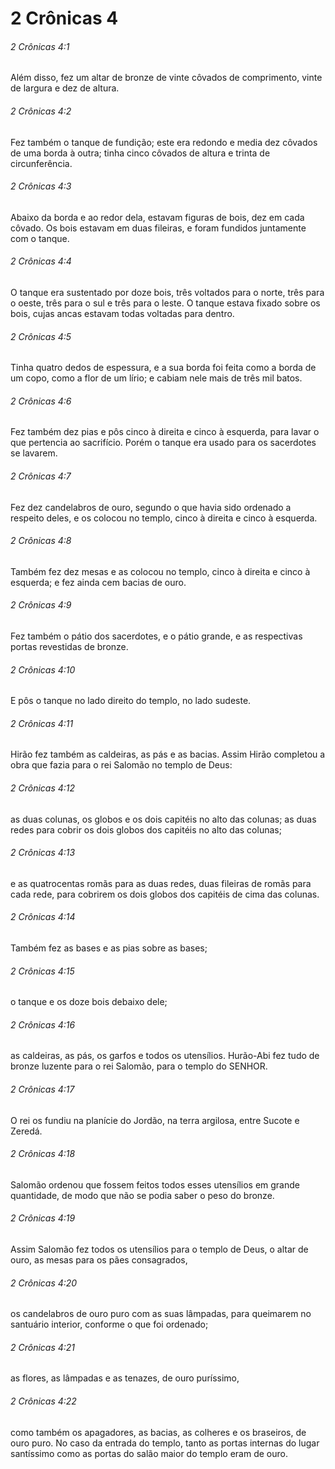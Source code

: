 # 2 Crônicas 4

###### 2 Crônicas 4:1

Além disso, fez um altar de bronze de vinte côvados de comprimento, vinte de largura e dez de altura.

###### 2 Crônicas 4:2

Fez também o tanque de fundição; este era redondo e media dez côvados de uma borda à outra; tinha cinco côvados de altura e trinta de circunferência.

###### 2 Crônicas 4:3

Abaixo da borda e ao redor dela, estavam figuras de bois, dez em cada côvado. Os bois estavam em duas fileiras, e foram fundidos juntamente com o tanque.

###### 2 Crônicas 4:4

O tanque era sustentado por doze bois, três voltados para o norte, três para o oeste, três para o sul e três para o leste. O tanque estava fixado sobre os bois, cujas ancas estavam todas voltadas para dentro.

###### 2 Crônicas 4:5

Tinha quatro dedos de espessura, e a sua borda foi feita como a borda de um copo, como a flor de um lírio; e cabiam nele mais de três mil batos.

###### 2 Crônicas 4:6

Fez também dez pias e pôs cinco à direita e cinco à esquerda, para lavar o que pertencia ao sacrifício. Porém o tanque era usado para os sacerdotes se lavarem.

###### 2 Crônicas 4:7

Fez dez candelabros de ouro, segundo o que havia sido ordenado a respeito deles, e os colocou no templo, cinco à direita e cinco à esquerda.

###### 2 Crônicas 4:8

Também fez dez mesas e as colocou no templo, cinco à direita e cinco à esquerda; e fez ainda cem bacias de ouro.

###### 2 Crônicas 4:9

Fez também o pátio dos sacerdotes, e o pátio grande, e as respectivas portas revestidas de bronze.

###### 2 Crônicas 4:10

E pôs o tanque no lado direito do templo, no lado sudeste.

###### 2 Crônicas 4:11

Hirão fez também as caldeiras, as pás e as bacias. Assim Hirão completou a obra que fazia para o rei Salomão no templo de Deus:

###### 2 Crônicas 4:12

as duas colunas, os globos e os dois capitéis no alto das colunas; as duas redes para cobrir os dois globos dos capitéis no alto das colunas;

###### 2 Crônicas 4:13

e as quatrocentas romãs para as duas redes, duas fileiras de romãs para cada rede, para cobrirem os dois globos dos capitéis de cima das colunas.

###### 2 Crônicas 4:14

Também fez as bases e as pias sobre as bases;

###### 2 Crônicas 4:15

o tanque e os doze bois debaixo dele;

###### 2 Crônicas 4:16

as caldeiras, as pás, os garfos e todos os utensílios. Hurão-Abi fez tudo de bronze luzente para o rei Salomão, para o templo do SENHOR.

###### 2 Crônicas 4:17

O rei os fundiu na planície do Jordão, na terra argilosa, entre Sucote e Zeredá.

###### 2 Crônicas 4:18

Salomão ordenou que fossem feitos todos esses utensílios em grande quantidade, de modo que não se podia saber o peso do bronze.

###### 2 Crônicas 4:19

Assim Salomão fez todos os utensílios para o templo de Deus, o altar de ouro, as mesas para os pães consagrados,

###### 2 Crônicas 4:20

os candelabros de ouro puro com as suas lâmpadas, para queimarem no santuário interior, conforme o que foi ordenado;

###### 2 Crônicas 4:21

as flores, as lâmpadas e as tenazes, de ouro puríssimo,

###### 2 Crônicas 4:22

como também os apagadores, as bacias, as colheres e os braseiros, de ouro puro. No caso da entrada do templo, tanto as portas internas do lugar santíssimo como as portas do salão maior do templo eram de ouro.

